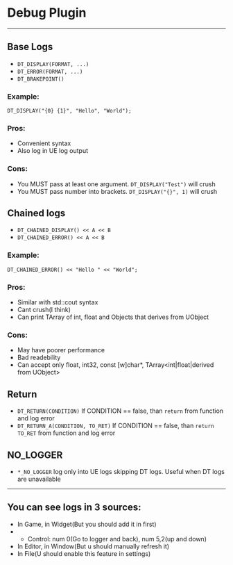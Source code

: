 # Debug Plugin

---
## Base Logs
* ``DT_DISPLAY(FORMAT, ...)``
* ``DT_ERROR(FORMAT, ...)``
* ``DT_BRAKEPOINT()``
### Example:
``DT_DISPLAY("{0} {1}", "Hello", "World");``
### Pros:
* Convenient syntax
* Also log in UE log output
### Cons:
* You MUST pass at least one argument. ``DT_DISPLAY("Test")`` will crush
* You MUST pass number into brackets. ``DT_DISPLAY("{}", 1)`` will crush
## Chained logs
* ``DT_CHAINED_DISPLAY() << A << B``
* ``DT_CHAINED_ERROR() << A << B``
### Example:
``DT_CHAINED_ERROR() << "Hello " << "World";``
### Pros:
* Similar with std::cout syntax
* Cant crush(I think)
* Can print TArray of int, float and Objects that derives from UObject
### Cons:
* May have poorer performance
* Bad readebility
* Can accept only float, int32, const [w]char*, TArray<int|float|derived from UObject> 
## Return
* ``DT_RETURN(CONDITION)`` If CONDITION == false, than ``return`` from function and log error
* ``DT_RETURN_A(CONDITION, TO_RET)`` If CONDITION == false, than ``return TO_RET`` from function and log error
## NO_LOGGER
* ``*_NO_LOGGER`` log only into UE logs skipping DT logs. Useful when DT logs are unavailable

---
## You can see logs in 3 sources:
* In Game, in Widget(But you should add it in first)
* * Control: num 0(Go to logger and back), num 5,2(up and down)
* In Editor, in Window(But u should manually refresh it)
* In File(U should enable this feature in settings)
